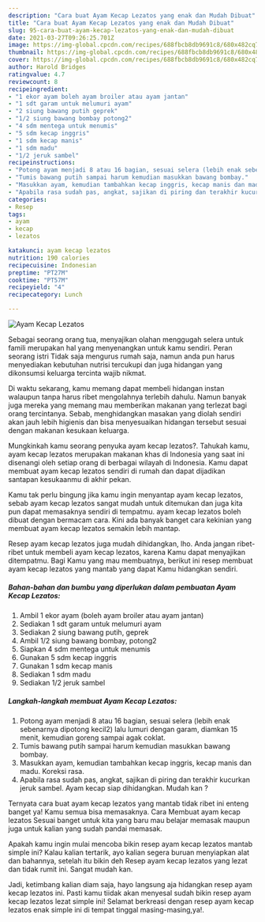 ```yaml
---
description: "Cara buat Ayam Kecap Lezatos yang enak dan Mudah Dibuat"
title: "Cara buat Ayam Kecap Lezatos yang enak dan Mudah Dibuat"
slug: 95-cara-buat-ayam-kecap-lezatos-yang-enak-dan-mudah-dibuat
date: 2021-03-27T09:26:25.701Z
image: https://img-global.cpcdn.com/recipes/688fbcb8db9691c8/680x482cq70/ayam-kecap-lezatos-foto-resep-utama.jpg
thumbnail: https://img-global.cpcdn.com/recipes/688fbcb8db9691c8/680x482cq70/ayam-kecap-lezatos-foto-resep-utama.jpg
cover: https://img-global.cpcdn.com/recipes/688fbcb8db9691c8/680x482cq70/ayam-kecap-lezatos-foto-resep-utama.jpg
author: Harold Bridges
ratingvalue: 4.7
reviewcount: 8
recipeingredient:
- "1 ekor ayam boleh ayam broiler atau ayam jantan"
- "1 sdt garam untuk melumuri ayam"
- "2 siung bawang putih geprek"
- "1/2 siung bawang bombay potong2"
- "4 sdm mentega untuk menumis"
- "5 sdm kecap inggris"
- "1 sdm kecap manis"
- "1 sdm madu"
- "1/2 jeruk sambel"
recipeinstructions:
- "Potong ayam menjadi 8 atau 16 bagian, sesuai selera (lebih enak sebenarnya dipotong kecil2) lalu lumuri dengan garam, diamkan 15 menit, kemudian goreng sampai agak coklat."
- "Tumis bawang putih sampai harum kemudian masukkan bawang bombay."
- "Masukkan ayam, kemudian tambahkan kecap inggris, kecap manis dan madu. Koreksi rasa."
- "Apabila rasa sudah pas, angkat, sajikan di piring dan terakhir kucurkan jeruk sambel. Ayam kecap siap dihidangkan. Mudah kan ?"
categories:
- Resep
tags:
- ayam
- kecap
- lezatos

katakunci: ayam kecap lezatos 
nutrition: 190 calories
recipecuisine: Indonesian
preptime: "PT27M"
cooktime: "PT57M"
recipeyield: "4"
recipecategory: Lunch

---
```



![Ayam Kecap Lezatos](https://img-global.cpcdn.com/recipes/688fbcb8db9691c8/680x482cq70/ayam-kecap-lezatos-foto-resep-utama.jpg)

Sebagai seorang orang tua, menyajikan olahan menggugah selera untuk famili merupakan hal yang menyenangkan untuk kamu sendiri. Peran seorang istri Tidak saja mengurus rumah saja, namun anda pun harus menyediakan kebutuhan nutrisi tercukupi dan juga hidangan yang dikonsumsi keluarga tercinta wajib nikmat.

Di waktu  sekarang, kamu memang dapat membeli hidangan instan walaupun tanpa harus ribet mengolahnya terlebih dahulu. Namun banyak juga mereka yang memang mau memberikan makanan yang terlezat bagi orang tercintanya. Sebab, menghidangkan masakan yang diolah sendiri akan jauh lebih higienis dan bisa menyesuaikan hidangan tersebut sesuai dengan makanan kesukaan keluarga. 



Mungkinkah kamu seorang penyuka ayam kecap lezatos?. Tahukah kamu, ayam kecap lezatos merupakan makanan khas di Indonesia yang saat ini disenangi oleh setiap orang di berbagai wilayah di Indonesia. Kamu dapat membuat ayam kecap lezatos sendiri di rumah dan dapat dijadikan santapan kesukaanmu di akhir pekan.

Kamu tak perlu bingung jika kamu ingin menyantap ayam kecap lezatos, sebab ayam kecap lezatos sangat mudah untuk ditemukan dan juga kita pun dapat memasaknya sendiri di tempatmu. ayam kecap lezatos boleh dibuat dengan bermacam cara. Kini ada banyak banget cara kekinian yang membuat ayam kecap lezatos semakin lebih mantap.

Resep ayam kecap lezatos juga mudah dihidangkan, lho. Anda jangan ribet-ribet untuk membeli ayam kecap lezatos, karena Kamu dapat menyajikan ditempatmu. Bagi Kamu yang mau membuatnya, berikut ini resep membuat ayam kecap lezatos yang mantab yang dapat Kamu hidangkan sendiri.

<!--inarticleads1-->

##### Bahan-bahan dan bumbu yang diperlukan dalam pembuatan Ayam Kecap Lezatos:

1. Ambil 1 ekor ayam (boleh ayam broiler atau ayam jantan)
1. Sediakan 1 sdt garam untuk melumuri ayam
1. Sediakan 2 siung bawang putih, geprek
1. Ambil 1/2 siung bawang bombay, potong2
1. Siapkan 4 sdm mentega untuk menumis
1. Gunakan 5 sdm kecap inggris
1. Gunakan 1 sdm kecap manis
1. Sediakan 1 sdm madu
1. Sediakan 1/2 jeruk sambel




<!--inarticleads2-->

##### Langkah-langkah membuat Ayam Kecap Lezatos:

1. Potong ayam menjadi 8 atau 16 bagian, sesuai selera (lebih enak sebenarnya dipotong kecil2) lalu lumuri dengan garam, diamkan 15 menit, kemudian goreng sampai agak coklat.
1. Tumis bawang putih sampai harum kemudian masukkan bawang bombay.
1. Masukkan ayam, kemudian tambahkan kecap inggris, kecap manis dan madu. Koreksi rasa.
1. Apabila rasa sudah pas, angkat, sajikan di piring dan terakhir kucurkan jeruk sambel. Ayam kecap siap dihidangkan. Mudah kan ?




Ternyata cara buat ayam kecap lezatos yang mantab tidak ribet ini enteng banget ya! Kamu semua bisa memasaknya. Cara Membuat ayam kecap lezatos Sesuai banget untuk kita yang baru mau belajar memasak maupun juga untuk kalian yang sudah pandai memasak.

Apakah kamu ingin mulai mencoba bikin resep ayam kecap lezatos mantab simple ini? Kalau kalian tertarik, ayo kalian segera buruan menyiapkan alat dan bahannya, setelah itu bikin deh Resep ayam kecap lezatos yang lezat dan tidak rumit ini. Sangat mudah kan. 

Jadi, ketimbang kalian diam saja, hayo langsung aja hidangkan resep ayam kecap lezatos ini. Pasti kamu tiidak akan menyesal sudah bikin resep ayam kecap lezatos lezat simple ini! Selamat berkreasi dengan resep ayam kecap lezatos enak simple ini di tempat tinggal masing-masing,ya!.

